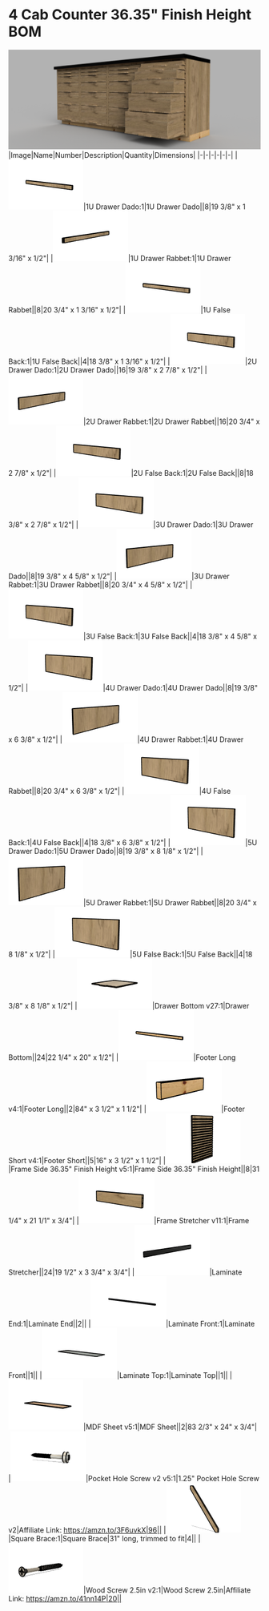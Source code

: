 # 4 Cab Counter 36.35" Finish Height BOM
![](images/4-cabinet-counter-render.png)
|Image|Name|Number|Description|Quantity|Dimensions|
|-|-|-|-|-|-|
|![](images/1u-drawer-dado.png)|1U Drawer Dado:1|1U Drawer Dado||8|19 3/8" x 1 3/16" x 1/2"|
|![](images/1u-drawer-rabbet.png)|1U Drawer Rabbet:1|1U Drawer Rabbet||8|20 3/4" x 1 3/16" x 1/2"|
|![](images/1u-false-back.png)|1U False Back:1|1U False Back||4|18 3/8" x 1 3/16" x 1/2"|
|![](images/2u-drawer-dado.png)|2U Drawer Dado:1|2U Drawer Dado||16|19 3/8" x 2 7/8" x 1/2"|
|![](images/2u-drawer-rabbet.png)|2U Drawer Rabbet:1|2U Drawer Rabbet||16|20 3/4" x 2 7/8" x 1/2"|
|![](images/2u-false-back.png)|2U False Back:1|2U False Back||8|18 3/8" x 2 7/8" x 1/2"|
|![](images/3u-drawer-dado.png)|3U Drawer Dado:1|3U Drawer Dado||8|19 3/8" x 4 5/8" x 1/2"|
|![](images/3u-drawer-rabbet.png)|3U Drawer Rabbet:1|3U Drawer Rabbet||8|20 3/4" x 4 5/8" x 1/2"|
|![](images/3u-false-back.png)|3U False Back:1|3U False Back||4|18 3/8" x 4 5/8" x 1/2"|
|![](images/4u-drawer-dado.png)|4U Drawer Dado:1|4U Drawer Dado||8|19 3/8" x 6 3/8" x 1/2"|
|![](images/4u-drawer-rabbet.png)|4U Drawer Rabbet:1|4U Drawer Rabbet||8|20 3/4" x 6 3/8" x 1/2"|
|![](images/4u-false-back.png)|4U False Back:1|4U False Back||4|18 3/8" x 6 3/8" x 1/2"|
|![](images/5u-drawer-dado.png)|5U Drawer Dado:1|5U Drawer Dado||8|19 3/8" x 8 1/8" x 1/2"|
|![](images/5u-drawer-rabbet.png)|5U Drawer Rabbet:1|5U Drawer Rabbet||8|20 3/4" x 8 1/8" x 1/2"|
|![](images/5u-false-back.png)|5U False Back:1|5U False Back||4|18 3/8" x 8 1/8" x 1/2"|
|![](images/drawer-bottom.png)|Drawer Bottom v27:1|Drawer Bottom||24|22 1/4" x 20" x 1/2"|
|![](images/footer-long.png)|Footer Long v4:1|Footer Long||2|84" x 3 1/2" x 1 1/2"|
|![](images/footer-short.png)|Footer Short v4:1|Footer Short||5|16" x 3 1/2" x 1 1/2"|
|![](images/frame-side-36.35--finish-height.png)|Frame Side 36.35" Finish Height v5:1|Frame Side 36.35" Finish Height||8|31 1/4" x 21 1/1" x 3/4"|
|![](images/frame-stretcher.png)|Frame Stretcher v11:1|Frame Stretcher||24|19 1/2" x 3 3/4" x 3/4"|
|![](images/laminate-end.png)|Laminate End:1|Laminate End||2||
|![](images/laminate-front.png)|Laminate Front:1|Laminate Front||1||
|![](images/laminate-top.png)|Laminate Top:1|Laminate Top||1||
|![](images/mdf-sheet.png)|MDF Sheet v5:1|MDF Sheet||2|83 2/3" x 24" x 3/4"|
|![](images/1.25--pocket-hole-screw-v2.png)|Pocket Hole Screw v2 v5:1|1.25" Pocket Hole Screw v2|Affiliate Link: https://amzn.to/3F6uvkX|96||
|![](images/square-brace.png)|Square Brace:1|Square Brace|31" long, trimmed to fit|4||
|![](images/wood-screw-2.5in.png)|Wood Screw 2.5in v2:1|Wood Screw 2.5in|Affiliate Link: https://amzn.to/41nn14P|20||